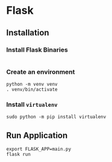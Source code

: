# Flask

## Installation

### Install Flask Binaries

```pip install Flask
```

### Create an environment

```
python -m venv venv
. venv/bin/activate
```

### Install ```virtualenv``` 

```
sudo python -m pip install virtualenv
```

## Run Application

```
export FLASK_APP=main.py
flask run
```






